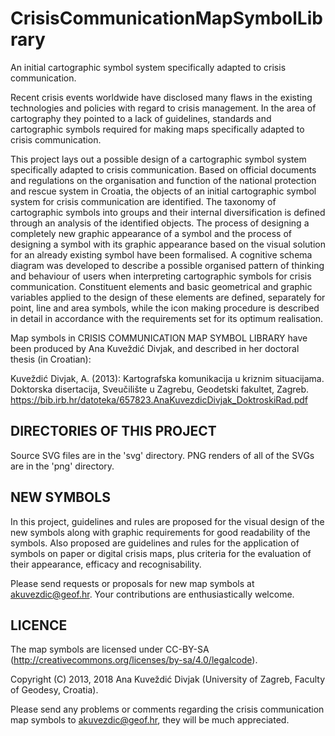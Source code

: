 # CrisisCommunicationMapSymbolLibrary

An initial cartographic symbol system specifically adapted to crisis communication.

Recent crisis events worldwide have disclosed many flaws in the existing technologies and policies with regard to crisis management. 
In the area of cartography they pointed to a lack of guidelines, standards and cartographic symbols required for making maps specifically
adapted to crisis communication.

This project lays out a possible design of a cartographic symbol system specifically adapted to crisis communication. 
Based on official documents and regulations on the organisation and function of the national protection and rescue system in Croatia, 
the objects of an initial cartographic symbol system for crisis communication are identified. 
The taxonomy of cartographic symbols into groups and their internal diversification is defined through an analysis of the identified objects. 
The process of designing a completely new graphic appearance of a symbol and the process of designing a symbol with its graphic appearance 
based on the visual solution for an already existing symbol have been formalised. A cognitive schema diagram was developed to describe a 
possible organised pattern of thinking and behaviour of users when interpreting cartographic symbols for crisis communication. 
Constituent elements and basic geometrical and graphic variables applied to the design of these elements are defined, separately for point, 
line and area symbols, while the icon making procedure is described in detail in accordance with the requirements set for its optimum realisation. 

Map symbols in CRISIS COMMUNICATION MAP SYMBOL LIBRARY have been produced by Ana Kuveždić Divjak, and described in her doctoral thesis (in Croatian):

Kuveždić Divjak, A. (2013): Kartografska komunikacija u kriznim situacijama. Doktorska disertacija, Sveučilište u Zagrebu, Geodetski fakultet, Zagreb.
https://bib.irb.hr/datoteka/657823.AnaKuvezdicDivjak_DoktroskiRad.pdf


DIRECTORIES OF THIS PROJECT
----------------------------------------------------------------------------------
Source SVG files are in the 'svg' directory.
PNG renders of all of the SVGs are in the 'png' directory. 


NEW SYMBOLS
----------------------------------------------------------------------------------
In this project, guidelines and rules are proposed for the visual design of the new symbols along with graphic requirements for good readability of the symbols. 
Also proposed are guidelines and rules for the application of symbols on paper or digital crisis maps, plus criteria for the evaluation of their appearance, efficacy and recognisability. 

Please send requests or proposals for new map symbols at akuvezdic@geof.hr.
Your contributions are enthusiastically welcome.


LICENCE
----------------------------------------------------------------------------------
The map symbols are licensed under CC-BY-SA (http://creativecommons.org/licenses/by-sa/4.0/legalcode).

Copyright (C) 2013, 2018 Ana Kuveždić Divjak (University of Zagreb, Faculty of Geodesy, Croatia).

Please send any problems or comments regarding the crisis communication map symbols to akuvezdic@geof.hr, they will be much appreciated.
